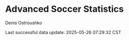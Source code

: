 # Advanced Soccer Statistics
Denis Ostroushko

<!-- gfm -->

Last successful data update: 2025-05-26 07:29:32 CST
